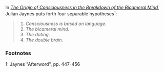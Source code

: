 In [_The Origin of Consciousness in the Breakdown of the Bicameral Mind_](https://www.are.na/block/2554290), Julian Jaynes puts forth four separable hypotheses<sup>[1](#1)</sup>:

> 1. _Consciousness is based on language._
> 2. _The bicameral mind._
> 3. _The dating._
> 4. _The double brain._


### Footnotes

<a name="1">1</a>: Jaynes "Afterword", pp. 447-456
